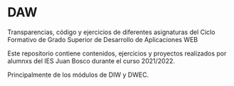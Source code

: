 # DAW
 Transparencias, código y ejercicios de diferentes asignaturas del Ciclo Formativo de Grado Superior de Desarrollo de Aplicaciones WEB

 Este repositorio contiene contenidos, ejercicios y proyectos realizados por alumnxs del IES Juan Bosco durante el curso 2021/2022.

 Principalmente de los módulos de DIW y DWEC.

 

